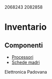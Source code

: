 2068243 2082858
# Inventario
## Componenti
- [Processori](./componenti/processori.md)
- [Schede madri](./componenti/schede_madri.md)

Elettronica Padovana

